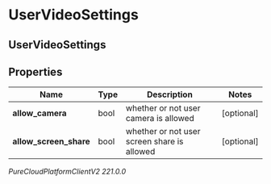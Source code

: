 # UserVideoSettings

## UserVideoSettings

## Properties

|Name | Type | Description | Notes|
|------------ | ------------- | ------------- | -------------|
| **allow_camera** | bool | whether or not user camera is allowed | [optional] |
| **allow_screen_share** | bool | whether or not user screen share is allowed | [optional] |



_PureCloudPlatformClientV2 221.0.0_

